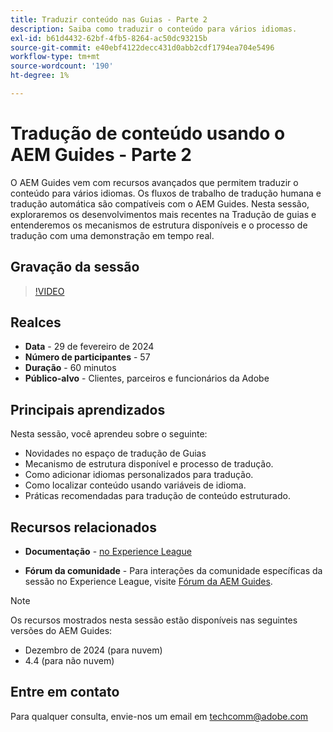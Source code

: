 ```yaml
---
title: Traduzir conteúdo nas Guias - Parte 2
description: Saiba como traduzir o conteúdo para vários idiomas.
exl-id: b61d4432-62bf-4fb5-8264-ac50dc93215b
source-git-commit: e40ebf4122decc431d0abb2cdf1794ea704e5496
workflow-type: tm+mt
source-wordcount: '190'
ht-degree: 1%

---
```


# Tradução de conteúdo usando o AEM Guides - Parte 2

O AEM Guides vem com recursos avançados que permitem traduzir o conteúdo para vários idiomas. Os fluxos de trabalho de tradução humana e tradução automática são compatíveis com o AEM Guides. Nesta sessão, exploraremos os desenvolvimentos mais recentes na Tradução de guias e entenderemos os mecanismos de estrutura disponíveis e o processo de tradução com uma demonstração em tempo real.


## Gravação da sessão

>[!VIDEO](https://video.tv.adobe.com/v/3427661/languagevariables-nativepdf-translation)

## Realces

- **Data** - 29 de fevereiro de 2024
- **Número de participantes** - 57
- **Duração** - 60 minutos
- **Público-alvo** - Clientes, parceiros e funcionários da Adobe

## Principais aprendizados

Nesta sessão, você aprendeu sobre o seguinte:
- Novidades no espaço de tradução de Guias
- Mecanismo de estrutura disponível e processo de tradução.
- Como adicionar idiomas personalizados para tradução.
- Como localizar conteúdo usando variáveis de idioma.
- Práticas recomendadas para tradução de conteúdo estruturado.


## Recursos relacionados

- **Documentação** - [no Experience League](https://experienceleague.adobe.com/docs/experience-manager-guides/using/user-guide/translate-content/translation.html?lang=en)

- **Fórum da comunidade** - Para interações da comunidade específicas da sessão no Experience League, visite [Fórum da AEM Guides](https://experienceleaguecommunities.adobe.com/t5/experience-manager-guides/bd-p/xml-documentation-discussions).


>[!NOTE]
>
> Os recursos mostrados nesta sessão estão disponíveis nas seguintes versões do AEM Guides:
> - Dezembro de 2024 (para nuvem)
> - 4.4 (para não nuvem)



## Entre em contato

Para qualquer consulta, envie-nos um email em <techcomm@adobe.com>

